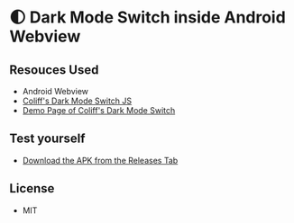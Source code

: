 # 🌓 Dark Mode Switch inside Android Webview

## Resouces Used
- Android Webview
- [Coliff's Dark Mode Switch JS](https://github.com/coliff/dark-mode-switch)
- [Demo Page of Coliff's Dark Mode Switch](https://coliff.github.io/dark-mode-switch/)

## Test yourself
- [Download the APK from the Releases Tab](https://github.com/mcnaveen/Android-Webview-Darkmode-with-JavaScript/releases/)

## License
- MIT
